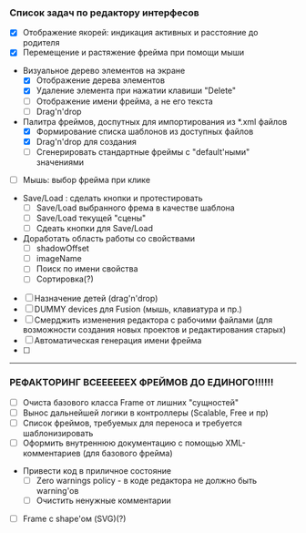 ### Список задач по редактору интерфесов
- [x] Отображение якорей: индикация активных и расстояние до родителя
- [x] Перемещение и растяжение фрейма при помощи мыши 
- Визуальное дерево элементов на экране 
  - [x] Отображение дерева элементов
  - [x] Удаление элемента при нажатии клавиши "Delete"
  - [ ] Отображение имени фрейма, а не его текста
  - [ ] Drag'n'drop   
- Палитра фреймов, доспутных для импортирования из *.xml файлов 
  - [x] Формирование списка шаблонов из доступных файлов
  - [x] Drag'n'drop для создания
  - [ ] Сгенерировать стандартные фреймы с "default'ными" значениями
- [ ] Мышь: выбор фрейма при клике  
- Save/Load : сделать кнопки и протестировать  
  - [ ] Save/Load выбранного фрема в качестве шаблона
  - [ ] Save/Load текущей "сцены"
  - [ ] Сдеать кнопки для Save/Load
- Доработать область работы со свойствами 
  - [ ] shadowOffset
  - [ ] imageName  
  - [ ] Поиск по имени свойства
  - [ ] Сортировка(?)
- [ ] Назначение детей (drag'n'drop)
- [ ] DUMMY devices для Fusion (мышь, клавиатура и пр.)
- [ ] Смерджить изменения редактора с рабочими файлами (для возможности создания новых проектов и редактирования старых)
- [ ] Автоматическая генерация имени фрейма
- [ ] 
---
### РЕФАКТОРИНГ ВСЕЕЕЕЕЕХ ФРЕЙМОВ ДО ЕДИНОГО!!!!!!
- [ ] Очиста базового класса Frame от лишних "сущностей"
- [ ] Вынос дальнейшей логики в контроллеры (Scalable, Free и пр) 
- [ ] Список фреймов, требуемых для переноса и требуется шаблонизировать
- [ ] Оформить внутреннюю документацию с помощью XML-комментариев (для базового фрейма)
- Привести код в приличное состояние
  - [ ] Zero warnings policy - в коде редактора не должно быть warning'ов
  - [ ] Очистить ненужные комментарии
- [ ] Frame с shape'ом (SVG)(?)
